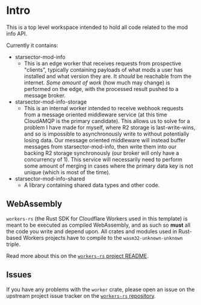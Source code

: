 # Intro

This is a top level workspace intended to hold all code related to the mod info API.

Currently it contains:

- starsector-mod-info
  - This is an edge worker that receives requests from prospective "clients", typically containing payloads
  of what mods a user has installed and what version they are. It _should_ be reachable from the internet.
  _Some amount of work_ (how much may change) is performed on the edge, with the processed result pushed to a
  message broker.
- starsector-mod-info-storage
  - This is an internal worker intended to receive webhook requests from a message oriented middleware service
  (at this time CloudAMQP is the primary candidate). This allows us to solve for a problem I have made for myself,
  where R2 storage is last-write-wins, and so is impossible to asynchronously write to without potentially losing
  data. Our message oriented middleware will instead buffer messages from starsector-mod-info, then write them into
  our backing R2 storage synchronously (our broker will only have a concurrency of 1). This service will necessarily
  need to perform some amount of merging in cases where the primary data key is not unique (which is most of the
  time).
- starsector-mod-info-shared
  - A library containing shared data types and other code.

## WebAssembly

`workers-rs` (the Rust SDK for Cloudflare Workers used in this template) is meant to be executed as 
compiled WebAssembly, and as such so **must** all the code you write and depend upon. All crates and
modules used in Rust-based Workers projects have to compile to the `wasm32-unknown-unknown` triple. 

Read more about this on the [`workers-rs` project README](https://github.com/cloudflare/workers-rs).

## Issues

If you have any problems with the `worker` crate, please open an issue on the upstream project 
issue tracker on the [`workers-rs` repository](https://github.com/cloudflare/workers-rs).

